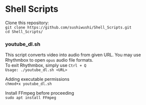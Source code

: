 # Shell Scripts  
Clone this repository:  
`git clone https://github.com/sushiwushi/Shell_Scripts.git`  
`cd Shell_Scripts/`  

### youtube_dl.sh  
This script converts video into audio from given URL. You may use Rhythmbox to open `opus` audio file formats.   
To exit Rhythmbox, simply use `Ctrl + Q`  
`Usage: ./youtube_dl.sh <URL>`  
  
Adding executable permissions  
`chmod+x youtube_dl.sh`  
  
Install FFmpeg before proceeding  
`sudo apt install FFmpeg`  
